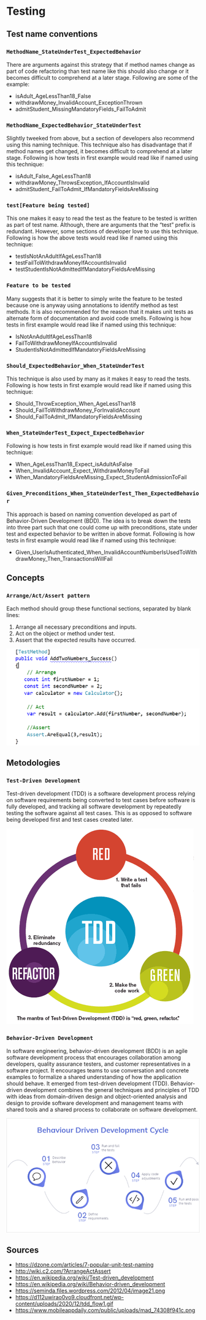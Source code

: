 # Testing

## Test name conventions

### `MethodName_StateUnderTest_ExpectedBehavior`

There are arguments against this strategy that if method names change as part of code refactoring than test name like this should also change or it becomes difficult to comprehend at a later stage. Following are some of the example:

- isAdult_AgeLessThan18_False
- withdrawMoney_InvalidAccount_ExceptionThrown
- admitStudent_MissingMandatoryFields_FailToAdmit

### `MethodName_ExpectedBehavior_StateUnderTest`

Slightly tweeked from above, but a section of developers also recommend using this naming technique. This technique also has disadvantage that if method names get changed, it becomes difficult to comprehend at a later stage. Following is how tests in first example would read like if named using this technique:

- isAdult_False_AgeLessThan18
- withdrawMoney_ThrowsException_IfAccountIsInvalid
- admitStudent_FailToAdmit_IfMandatoryFieldsAreMissing

### `test[Feature being tested]`

This one makes it easy to read the test as the feature to be tested is written as part of test name. Although, there are arguments that the “test” prefix is redundant. However, some sections of developer love to use this technique. Following is how the above tests would read like if named using this technique:

- testIsNotAnAdultIfAgeLessThan18
- testFailToWithdrawMoneyIfAccountIsInvalid
- testStudentIsNotAdmittedIfMandatoryFieldsAreMissing

### `Feature to be tested`

Many suggests that it is better to simply write the feature to be tested because one is anyway using annotations to identify method as test methods. It is also recommended for the reason that it makes unit tests as alternate form of documentation and avoid code smells. Following is how tests in first example would read like if named using this technique:

- IsNotAnAdultIfAgeLessThan18
- FailToWithdrawMoneyIfAccountIsInvalid
- StudentIsNotAdmittedIfMandatoryFieldsAreMissing

### `Should_ExpectedBehavior_When_StateUnderTest`

This technique is also used by many as it makes it easy to read the tests. Following is how tests in first example would read like if named using this technique:

- Should_ThrowException_When_AgeLessThan18
- Should_FailToWithdrawMoney_ForInvalidAccount
- Should_FailToAdmit_IfMandatoryFieldsAreMissing

### `When_StateUnderTest_Expect_ExpectedBehavior`

Following is how tests in first example would read like if named using this technique:

- When_AgeLessThan18_Expect_isAdultAsFalse
- When_InvalidAccount_Expect_WithdrawMoneyToFail
- When_MandatoryFieldsAreMissing_Expect_StudentAdmissionToFail

### `Given_Preconditions_When_StateUnderTest_Then_ExpectedBehavior`

This approach is based on naming convention developed as part of Behavior-Driven Development (BDD). The idea is to break down the tests into three part such that one could come up with preconditions, state under test and expected behavior to be written in above format. Following is how tests in first example would read like if named using this technique:

- Given_UserIsAuthenticated_When_InvalidAccountNumberIsUsedToWithdrawMoney_Then_TransactionsWillFail

## Concepts

### `Arrange/Act/Assert pattern`

Each method should group these functional sections, separated by blank lines:

1. Arrange all necessary preconditions and inputs.
2. Act on the object or method under test.
3. Assert that the expected results have occurred.

![Arrange/Act/Assert pattern](docs/aaa.png "Arrange/Act/Assert pattern")

## Metodologies

### `Test-Driven Development`

Test-driven development (TDD) is a software development process relying on software requirements being converted to test cases before software is fully developed, and tracking all software development by repeatedly testing the software against all test cases. This is as opposed to software being developed first and test cases created later.

![Test-Driven Development](docs/tdd.gif "Test-Driven Development")

### `Behavior-Driven Development`

In software engineering, behavior-driven development (BDD) is an agile software development process that encourages collaboration among developers, quality assurance testers, and customer representatives in a software project. It encourages teams to use conversation and concrete examples to formalize a shared understanding of how the application should behave. It emerged from test-driven development (TDD). Behavior-driven development combines the general techniques and principles of TDD with ideas from domain-driven design and object-oriented analysis and design to provide software development and management teams with shared tools and a shared process to collaborate on software development.

![Behavior-Driven Development](docs/bdd.png "Behavior-Driven Development")

## Sources

- <https://dzone.com/articles/7-popular-unit-test-naming>
- <http://wiki.c2.com/?ArrangeActAssert>
- <https://en.wikipedia.org/wiki/Test-driven_development>
- <https://en.wikipedia.org/wiki/Behavior-driven_development>
- <https://seminda.files.wordpress.com/2012/04/image21.png>
- <https://d112uwirao0vo9.cloudfront.net/wp-content/uploads/2020/12/tdd_flow1.gif>
- <https://www.mobileappdaily.com/public/uploads/mad_74308f941c.png>
